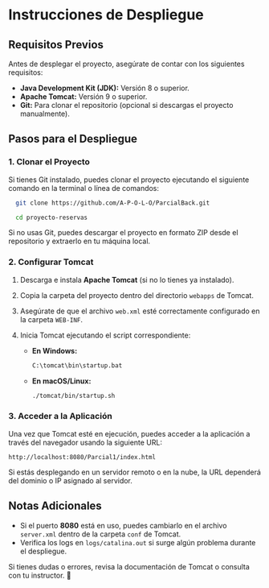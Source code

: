 # Instrucciones de Despliegue

## Requisitos Previos
Antes de desplegar el proyecto, asegúrate de contar con los siguientes requisitos:

- **Java Development Kit (JDK):** Versión 8 o superior.
- **Apache Tomcat:** Versión 9 o superior.
- **Git:** Para clonar el repositorio (opcional si descargas el proyecto manualmente).

## Pasos para el Despliegue

### 1. Clonar el Proyecto
Si tienes Git instalado, puedes clonar el proyecto ejecutando el siguiente comando en la terminal o línea de comandos:

```sh
  git clone https://github.com/A-P-O-L-O/ParcialBack.git

  cd proyecto-reservas
```

Si no usas Git, puedes descargar el proyecto en formato ZIP desde el repositorio y extraerlo en tu máquina local.

### 2. Configurar Tomcat
1. Descarga e instala **Apache Tomcat** (si no lo tienes ya instalado).
2. Copia la carpeta del proyecto dentro del directorio `webapps` de Tomcat.
3. Asegúrate de que el archivo `web.xml` esté correctamente configurado en la carpeta `WEB-INF`.
4. Inicia Tomcat ejecutando el script correspondiente:
   
   - **En Windows:**
     ```sh
     C:\tomcat\bin\startup.bat
     ```
   - **En macOS/Linux:**
     ```sh
     ./tomcat/bin/startup.sh
     ```

### 3. Acceder a la Aplicación
Una vez que Tomcat esté en ejecución, puedes acceder a la aplicación a través del navegador usando la siguiente URL:

```
http://localhost:8080/Parcial1/index.html
```

Si estás desplegando en un servidor remoto o en la nube, la URL dependerá del dominio o IP asignado al servidor.

## Notas Adicionales
- Si el puerto **8080** está en uso, puedes cambiarlo en el archivo `server.xml` dentro de la carpeta `conf` de Tomcat.
- Verifica los logs en `logs/catalina.out` si surge algún problema durante el despliegue.

Si tienes dudas o errores, revisa la documentación de Tomcat o consulta con tu instructor. 🚀

